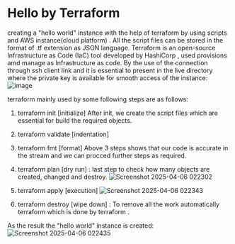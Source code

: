 # Hello by Terraform
creating a "hello world" instance with the help of terraform by using scripts and AWS instance(cloud platform) .
All the script files can be stored in the format of .tf extension as JSON language.
Terraform is an open-source Infrastructure as Code (IaC) tool developed by HashiCorp , used provisions amd manage as Infrastructure as code.
By the use of the connection through ssh client link and it is essential to present in the live directory where the private key is available for smooth access of the instance:
![image](https://github.com/user-attachments/assets/22be1dd6-57b8-489d-a08f-83af0e8783fb)

terraform mainly used by some following steps are as follows:
1. terraform init [initialize]
After init, we create the script files which are essential for build the required objects.
2. terraform validate [indentation]
3. terraform fmt [format]
Above 3 steps shows that our code is accurate in the stream and we can procced further steps as required.
4. terraform plan [dry run] : last step to check how many objects are created, changed and destroy. 
  ![Screenshot 2025-04-06 022302](https://github.com/user-attachments/assets/57cb8480-f300-4196-acf8-e1ce0150e548)

5. terraform apply [execution]
  ![Screenshot 2025-04-06 022343](https://github.com/user-attachments/assets/202cc945-40e0-4f9c-a501-32bb4aac6f37)

6. terraform destroy [wipe down] : To remove all the work automatically terraform which is done by terraform .

As the result the "hello world" instance is created:
![Screenshot 2025-04-06 022435](https://github.com/user-attachments/assets/82763354-1709-4fd5-b206-491f3e49dd29)
